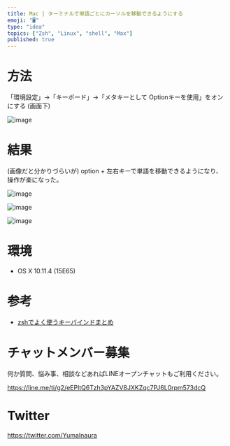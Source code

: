 ```yaml
---
title: Mac | ターミナルで単語ごとにカーソルを移動できるようにする
emoji: "🖥"
type: "idea"
topics: ["Zsh", "Linux", "shell", "Max"]
published: true
---
```


# 方法

「環境設定」→「キーボード」→「メタキーとして Optionキーを使用」をオンにする (画面下)

![image](https://qiita-image-store.s3.amazonaws.com/0/89618/705a1154-9286-83ff-f97f-f8c0a93547a2.png)

# 結果

(画像だと分かりづらいが)
option + 左右キーで単語を移動できるようになり、操作が楽になった。

![image](https://qiita-image-store.s3.amazonaws.com/0/89618/7e7eca40-c84a-6ca1-6483-3d7b62a9c62c.png)

![image](https://qiita-image-store.s3.amazonaws.com/0/89618/afa68ee6-3844-be7f-32b8-a45b294bf7c2.png)

![image](https://qiita-image-store.s3.amazonaws.com/0/89618/51d73ed5-2597-3d78-4cff-387030735a0d.png)

# 環境

- OS X 10.11.4 (15E65)

# 参考

- [zshでよく使うキーバインドまとめ](http://qiita.com/takc923/items/08792b7188b5c11e0f21)








<!-- Update From Qiita API -->

# チャットメンバー募集


何か質問、悩み事、相談などあればLINEオープンチャットもご利用ください。

https://line.me/ti/g2/eEPltQ6Tzh3pYAZV8JXKZqc7PJ6L0rpm573dcQ





# Twitter


https://twitter.com/YumaInaura


<!-- Update From Qiita API -->


